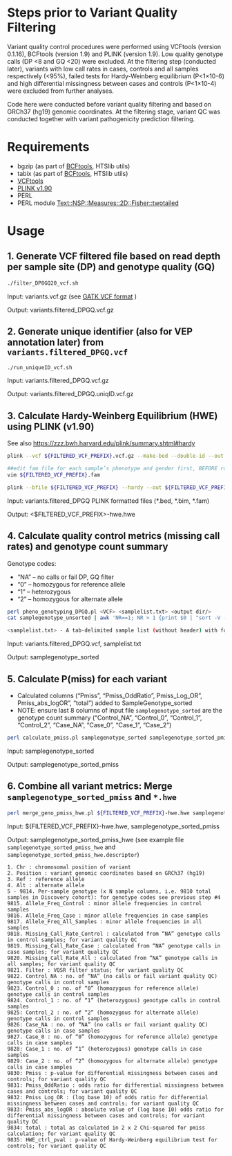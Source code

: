 # Steps prior to Variant Quality Filtering
Variant quality control procedures were performed using VCFtools (version 0.1.16), BCFtools (version 1.9) and PLINK (version 1.9). Low quality genotype calls (DP <8 and GQ <20) were excluded. At the filtering step (conducted later), variants with low call rates in cases, controls and all samples respectively (<95%), failed tests for Hardy-Weinberg equilibrium (P<1×10-6) and high differential missingness between cases and controls (P<1×10-4) were excluded from further analyses.

Code here were conducted before variant quality filtering and based on GRCh37 (hg19) genomic coordinates. 
At the filtering stage, variant QC was conducted together with variant pathogenicity prediction filtering. 


# Requirements
- bgzip (as part of [BCFtools](http://www.htslib.org/download/), HTSlib utils)
- tabix (as part of [BCFtools](http://www.htslib.org/download/), HTSlib utils)
- [VCFtools](https://vcftools.github.io/index.html)
- [PLINK v1.90](https://www.cog-genomics.org/plink/)
- PERL
- PERL module [Text::NSP::Measures::2D::Fisher::twotailed](https://metacpan.org/pod/Text::NSP::Measures::2D::Fisher::twotailed)


# Usage
## 1. Generate VCF filtered file based on read depth per sample site (DP) and genotype quality (GQ)
``` bash
./filter_DP8GQ20_vcf.sh
```

Input: variants.vcf.gz (see [GATK VCF format](https://gatk.broadinstitute.org/hc/en-us/articles/360035531692-VCF-Variant-Call-Format) )

Output: variants.filtered_DPGQ.vcf.gz


## 2. Generate unique identifier (also for VEP annotation later) from `variants.filtered_DPGQ.vcf`
``` bash
./run_uniqueID_vcf.sh
```

Input: variants.filtered_DPGQ.vcf.gz

Output: variants.filtered_DPGQ.uniqID.vcf.gz


## 3. Calculate Hardy-Weinberg Equilibrium (HWE) using PLINK (v1.90)
See also https://zzz.bwh.harvard.edu/plink/summary.shtml#hardy

``` bash
plink --vcf ${FILTERED_VCF_PREFIX}.vcf.gz --make-bed --double-id --out ${FILTERED_VCF_PREFIX} --allow-no-sex

##edit fam file for each sample’s phenotype and gender first, BEFORE running the next PLINK command
vim ${FILTERED_VCF_PREFIX}.fam  

plink --bfile ${FILTERED_VCF_PREFIX} --hardy --out ${FILTERED_VCF_PREFIX}-hwe  ## then extract p-val of UNAFF 

```
Input: variants.filtered_DPGQ PLINK formatted files (*.bed, *.bim, *.fam)

Output: <$FILTERED_VCF_PREFIX>-hwe.hwe


## 4. Calculate quality control metrics (missing call rates) and genotype count summary
Genotype codes:
- “NA” – no calls or fail DP, GQ filter
- “0” – homozygous for reference allele
- “1” – heterozygous
- “2” – homozygous for alternate allele

``` bash
perl pheno_genotyping_DPGQ.pl <VCF> <samplelist.txt> <output dir/>
cat samplegenotype_unsorted | awk 'NR==1; NR > 1 {print $0 | "sort -V -k1,1 -k2,2n"}' > samplegenotype_sorted   ##sort by genomic position

<samplelist.txt> - A tab-delimited sample list (without header) with format: SampleName Phenotype (as "case" or "control")
```

Input: variants.filtered_DPGQ.vcf, samplelist.txt

Output: samplegenotype_sorted


## 5. Calculate P(miss) for each variant
- Calculated columns (“Pmiss”, “Pmiss_OddRatio”, Pmiss_Log_OR”, Pmiss_abs_logOR”, “total”) added to SampleGenotype_sorted
- NOTE: ensure last 8 columns of input file `samplegenotype_sorted` are the genotype count summary (“Control_NA”, “Control_0”, “Control_1”, “Control_2”, “Case_NA”, “Case_0”, “Case_1”, “Case_2”)

``` bash
perl calculate_pmiss.pl samplegenotype_sorted samplegenotype_sorted_pmiss
``` 

Input: samplegenotype_sorted

Output: samplegenotype_sorted_pmiss


## 6. Combine all variant metrics: Merge `samplegenotype_sorted_pmiss` and `*.hwe`
``` bash
perl merge_geno_pmiss_hwe.pl ${FILTERED_VCF_PREFIX}-hwe.hwe samplegenotype_sorted_pmiss samplegenotype_sorted_pmiss_hwe
```

Input: ${FILTERED_VCF_PREFIX}-hwe.hwe, samplegenotype_sorted_pmiss

Output: samplegenotype_sorted_pmiss_hwe (see example file `samplegenotype_sorted_pmiss_hwe` and `samplegenotype_sorted_pmiss_hwe.descriptor`)


```
1. Chr : chromosomal position of variant
2. Position : variant genomic coordinates based on GRCh37 (hg19)
3. Ref : reference allele
4. Alt : alternate allele
5 - 9814. Per-sample genotype (x N sample columns, i.e. 9810 total samples in Discovery cohort): for genotype codes see previous step #4 
9815. Allele_Freq_Control : minor allele frequencies in control samples
9816. Allele_Freq_Case : minor allele frequencies in case samples
9817. Allele_Freq_All_Samples : minor allele frequencies in all samples
9818. Missing_Call_Rate_Control : calculated from “NA” genotype calls in control samples; for variant quality QC
9819. Missing_Call_Rate_Case : calculated from “NA” genotype calls in case samples; for variant quality QC
9820. Missing_Call_Rate_All : calculated from “NA” genotype calls in all samples; for variant quality QC
9821. Filter : VQSR filter status; for variant quality QC
9822. Control_NA : no. of “NA” (no calls or fail variant quality QC) genotype calls in control samples
9823. Control_0 : no. of “0” (homozygous for reference allele) genotype calls in control samples
9824. Control_1 : no. of “1” (heterozygous) genotype calls in control samples
9825: Control_2 : no. of “2” (homozygous for alternate allele) genotype calls in control samples
9826: Case_NA : no. of “NA” (no calls or fail variant quality QC) genotype calls in case samples
9827. Case_0 : no. of “0” (homozygous for reference allele) genotype calls in case samples
9828: Case_1 : no. of “1” (heterozygous) genotype calls in case samples
9829: Case_2 : no. of “2” (homozygous for alternate allele) genotype calls in case samples
9830: Pmiss : p-value for differential missingness between cases and controls; for variant quality QC
9831: Pmiss_OddRatio : odds ratio for differential missingness between cases and controls; for variant quality QC
9832: Pmiss_Log_OR : (log base 10) of odds ratio for differential missingness between cases and controls; for variant quality QC
9833: Pmiss_abs_logOR : absolute value of (log base 10) odds ratio for differential missingness between cases and controls; for variant quality QC
9834: total : total as calculated in 2 x 2 Chi-squared for pmiss calculation; for variant quality QC
9835: HWE_ctrl_pval : p-value of Hardy-Weinberg equilibrium test for controls; for variant quality QC
```





